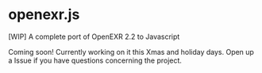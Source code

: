 openexr.js
==========

[WIP] A complete port of OpenEXR 2.2 to Javascript

Coming soon! Currently working on it this Xmas and holiday days. Open up a Issue if you have questions concerning the project.
